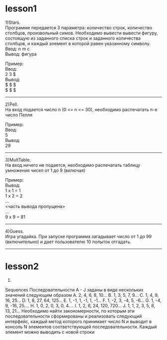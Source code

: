 # lesson1
   
1)Stars.  
Программе передается 3 параметра: количество строк, количество столбцов, произвольный симов. Необходимо вывести вывести фигуру, состоящую из заданного списка строк и заданного количества столбцов, и каждый элемент в которой равен указанному символу.  
Ввод: n m c  
Вывод: фигура  
  
Пример:  
Ввод:   
2 3 $  
Вывод:    
$ $ $  
$ $ $  
____
2)Pell.  
На вход подается число n (0 <= n <= 30), необходимо распечатать n-e число Пелля  
  
Пример:  
Ввод:     
5  
Вывод:  
29  
____
3)MultTable.  
На вход ничего не подается, необходимо распечатать таблицу умножения чисел от 1 до 9 (включая)  
  
Пример:  
Вывод:  
1 x 1 = 1  
1 x 2 = 2  
…  
<часть вывода пропущена>  
…  
9 x 9 = 81  
____
4)Guess.   
Игра угадайка. При запуске программа загадывает число от 1 до 99 (включительно) и дает пользователю 10 попыток отгадать.  
____

# lesson2

1)
Sequences
Последовательности A - J заданы в виде нескольких значений следующим образом
A. 2, 4, 6, 8, 10...
B. 1, 3, 5, 7, 9...
C. 1, 4, 9, 16, 25...
D. 1, 8, 27, 64, 125...
E. 1, -1, 1, -1, 1, -1...
F. 1, -2, 3, -4, 5, -6...
G. 1, -4, 9, -16, 25....
H. 1, 0, 2, 0, 3, 0, 4....
I. 1, 2, 6, 24, 120, 720...
J. 1, 1, 2, 3, 5, 8, 13, 21…
Необходимо найти закономерности, по которым эти последовательности
сформированы и реализовать следующий интерфейс, каждый метод которого
принимает число N и выводит в консоль N элементов соответствующей
последовательности. Каждый элемент можно выводить с новой строки
